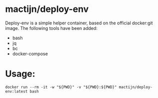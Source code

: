 # mactijn/deploy-env

Deploy-env is a simple helper container, based on the official docker:git image.
The following tools have been added:
* bash
* jq
* bc
* docker-compose

# Usage:
```
docker run --rm -it -w "${PWD}" -v "${PWD}:${PWD}" mactijn/deploy-env:latest bash
```
